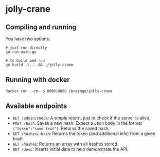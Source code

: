 # jolly-crane

## Compiling and running

You have two options:

    # just run directly
    go run main.go

    # to build and run
    go build ./... && ./jolly-crane

## Running with docker

    docker run --rm -p 8080:8080 ibraimgm/jolly-crane

## Available endpoints

- `GET /admin/check`: A simple return, just to check if the server is alive.
- `POST /hash`: Saves a new hash. Expect a Json body in the format `{"token":"some text"}`. Returns the saved hash.
- `GET /hashes/:hash`: Returns the token (and additional info) from a given hash.
- `GET /hashes`: Returns an array with all hashes stored.
- `GET /demo`: Inserts initial data to help demonstrate the API.
